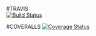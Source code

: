 #TRAVIS  
[![Build Status](https://travis-ci.org/felixkiryowa/fast-food-fast.svg?branch=develop)](https://travis-ci.org/felixkiryowa/fast-food-fast)

#COVERALLS
[![Coverage Status](https://coveralls.io/repos/github/felixkiryowa/fast-food-fast/badge.svg?branch=master)](https://coveralls.io/github/felixkiryowa/fast-food-fast?branch=master)

